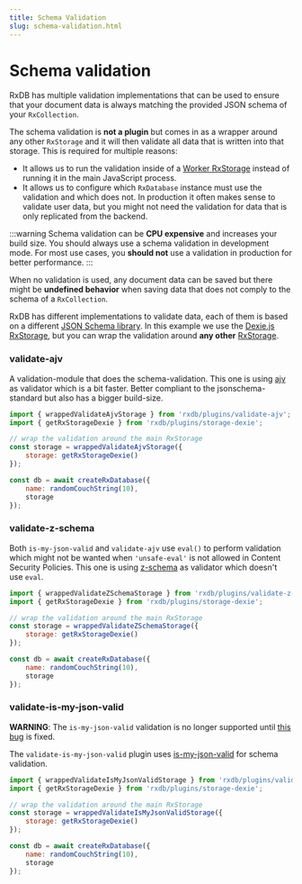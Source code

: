 ```yaml
---
title: Schema Validation
slug: schema-validation.html
---
```


# Schema validation

RxDB has multiple validation implementations that can be used to ensure that your document data is always matching the provided JSON 
schema of your `RxCollection`.

The schema validation is **not a plugin** but comes in as a wrapper around any other `RxStorage` and it will then validate all data that is written into that storage. This is required for multiple reasons:
- It allows us to run the validation inside of a [Worker RxStorage](./rx-storage-worker.md) instead of running it in the main JavaScript process.
- It allows us to configure which `RxDatabase` instance must use the validation and which does not. In production it often makes sense to validate user data, but you might not need the validation for data that is only replicated from the backend.

:::warning
Schema validation can be **CPU expensive** and increases your build size. You should always use a schema validation in development mode. For most use cases, you **should not** use a validation in production for better performance.
:::

When no validation is used, any document data can be saved but there might be **undefined behavior** when saving data that does not comply to the schema of a `RxCollection`.


RxDB has different implementations to validate data, each of them is based on a different [JSON Schema library](https://json-schema.org/implementations.html). In this example we use the [Dexie.js RxStorage](./rx-storage-dexie.md), but you can wrap the validation around **any other** [RxStorage](./rx-storage.md).

### validate-ajv

A validation-module that does the schema-validation. This one is using [ajv](https://github.com/epoberezkin/ajv) as validator which is a bit faster. Better compliant to the jsonschema-standard but also has a bigger build-size.

```javascript
import { wrappedValidateAjvStorage } from 'rxdb/plugins/validate-ajv';
import { getRxStorageDexie } from 'rxdb/plugins/storage-dexie';

// wrap the validation around the main RxStorage
const storage = wrappedValidateAjvStorage({
    storage: getRxStorageDexie()
});

const db = await createRxDatabase({
    name: randomCouchString(10),
    storage
});
```

### validate-z-schema

Both `is-my-json-valid` and `validate-ajv` use `eval()` to perform validation which might not be wanted when `'unsafe-eval'` is not allowed in Content Security Policies. This one is using [z-schema](https://github.com/zaggino/z-schema) as validator which doesn't use `eval`.

```javascript
import { wrappedValidateZSchemaStorage } from 'rxdb/plugins/validate-z-schema';
import { getRxStorageDexie } from 'rxdb/plugins/storage-dexie';

// wrap the validation around the main RxStorage
const storage = wrappedValidateZSchemaStorage({
    storage: getRxStorageDexie()
});

const db = await createRxDatabase({
    name: randomCouchString(10),
    storage
});
```


### validate-is-my-json-valid

**WARNING**: The `is-my-json-valid` validation is no longer supported until [this bug](https://github.com/mafintosh/is-my-json-valid/pull/192) is fixed.

The `validate-is-my-json-valid` plugin uses [is-my-json-valid](https://www.npmjs.com/package/is-my-json-valid) for schema validation.

```javascript
import { wrappedValidateIsMyJsonValidStorage } from 'rxdb/plugins/validate-is-my-json-valid';
import { getRxStorageDexie } from 'rxdb/plugins/storage-dexie';

// wrap the validation around the main RxStorage
const storage = wrappedValidateIsMyJsonValidStorage({
    storage: getRxStorageDexie()
});

const db = await createRxDatabase({
    name: randomCouchString(10),
    storage
});
```


